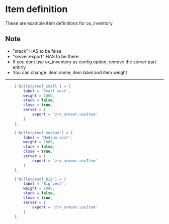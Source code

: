 # Item definition

These are example item definitions for ox_inventory

## Note

- "stack" HAS to be false
- "server.export" HAS to be there
- If you dont use ox_inventory as config option, remove the server part entirly
- You can change: item name, item label and item weight

---

```lua
    ['bulletproof_small'] = {
		label = 'Small vest',
		weight = 1000,
		stack = false,
		close = true,
		server = {
			export = 'zrx_armour.useItem'
		}
	},

	['bulletproof_medium'] = {
		label = 'Medium vest',
		weight = 1000,
		stack = false,
		close = true,
		server = {
			export = 'zrx_armour.useItem'
		}
	},

	['bulletproof_big'] = {
		label = 'Big vest',
		weight = 1000,
		stack = false,
		close = true,
		server = {
			export = 'zrx_armour.useItem'
		}
	},
```
